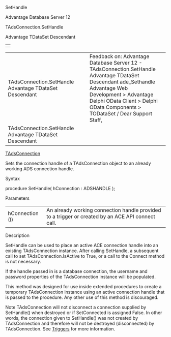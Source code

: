 SetHandle




Advantage Database Server 12  

TAdsConnection.SetHandle

Advantage TDataSet Descendant

|  |
| --- |
|  |

|  |  |  |  |  |
| --- | --- | --- | --- | --- |
| TAdsConnection.SetHandle  Advantage TDataSet Descendant |  |  | Feedback on: Advantage Database Server 12 - TAdsConnection.SetHandle Advantage TDataSet Descendant ade\_Sethandle Advantage Web Development > Advantage Delphi OData Client > Delphi OData Components > TODataSet / Dear Support Staff, |  |
| TAdsConnection.SetHandle  Advantage TDataSet Descendant |  |  |  |  |

[TAdsConnection](ade_tadsconnection_7.htm)

Sets the connection handle of a TAdsConnection object to an already working ADS connection handle.

Syntax

procedure SetHandle( hConnection : ADSHANDLE );

Parameters

|  |  |
| --- | --- |
| hConnection (I) | An already working connection handle provided to a trigger or created by an ACE API connect call. |

Description

SetHandle can be used to place an active ACE connection handle into an existing TAdsConnection instance. After calling SetHandle, a subsequent call to set TAdsConnection.IsActive to True, or a call to the Connect method is not necessary.

If the handle passed in is a database connection, the username and password properties of the TAdsConnection instance will be populated.

This method was designed for use inside extended procedures to create a temporary TAdsConnection instance using an active connection handle that is passed to the procedure. Any other use of this method is discouraged.

Note TAdsConnection will not disconnect a connection supplied by SetHandle() when destroyed or if SetConnected is assigned False. In other words, the connection given to SetHandle() was not created by TAdsConnection and therefore will not be destroyed (disconnected) by TAdsConnection. See [Triggers](master_triggers.htm) for more information.